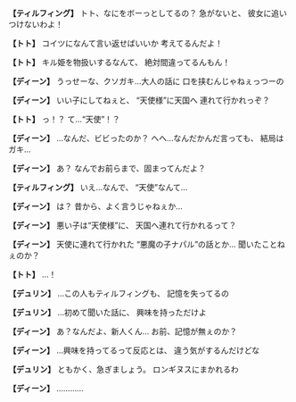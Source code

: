 
**【ティルフィング】**
トト、なにをボーっとしてるの？
急がないと、
彼女に追いつけないわよ！

**【トト】**
コイツになんて言い返せばいいか
考えてるんだよ！

**【トト】**
キル姫を物扱いするなんて、
絶対間違ってるんもん！

**【ディーン】**
うっせーな、クソガキ…大人の話に
口を挟むんじゃねぇっつーの

**【ディーン】**
いい子にしてねぇと、
“天使様”に天国へ
連れて行かれっぞ？

**【トト】**
っ！？
て…“天使”！？

**【ディーン】**
…なんだ、ビビったのか？
へへ…なんだかんだ言っても、
結局はガキ…

**【ディーン】**
あ？
なんでお前らまで、固まってんだよ？

**【ティルフィング】**
いえ…なんで、
“天使”なんて…

**【ディーン】**
は？
昔から、よく言うじゃねぇか…

**【ディーン】**
悪い子は“天使様”に、
天国へ連れて行かれるって？

**【ディーン】**
天使に連れて行かれた
“悪魔の子ナパル”の話とか…
聞いたことねぇのか？

**【トト】**
…！

**【デュリン】**
…この人もティルフィングも、
記憶を失ってるの

**【デュリン】**
…初めて聞いた話に、
興味を持っただけよ

**【ディーン】**
あ？なんだよ、新人くん…
お前、記憶が無ぇのか？

**【ディーン】**
…興味を持ってるって反応とは、
違う気がするんだけどな

**【デュリン】**
ともかく、急ぎましょう。
ロンギヌスにまかれるわ

**【ディーン】**
…………
